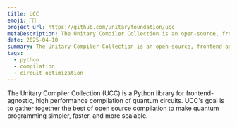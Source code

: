 ```yaml
---
title: UCC
emoji: 🍱🥞
project_url: https://github.com/unitaryfoundation/ucc
metaDescription: The Unitary Compiler Collection is an open-source, frontend-agnostic toolkit for compiling quantum circuits.
date: 2025-04-10
summary: The Unitary Compiler Collection is an open-source, frontend-agnostic toolkit for compiling quantum circuits.
tags:
  - python
  - compilation
  - circuit optimization
---
```


The Unitary Compiler Collection (UCC) is a Python library for frontend-agnostic, high performance compilation of quantum circuits. UCC's goal is to gather together the best of open source compilation to make quantum programming simpler, faster, and more scalable.

